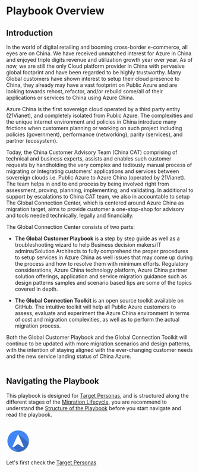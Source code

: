 <properties
	pageTitle="Global Customer Playbook overview"
	description="Global Customer Playbook overview"
	services="global-customer-playbook"
	documentationCenter=""
	authors="jtong"
	manager="edwinc"
	editor=""
	tags="global-customer-playbook"/>

<tags
	ms.service="global-customer-playbook"
	ms.workload=""
	ms.tgt_pltfrm=""
	ms.devlang="na"
	ms.topic="article"
	ms.date="11/21/2016"
	wacn.date="11/21/2016"
	wacn.lang="en" 
	ms.author="jtong"/>


# Playbook Overview

## Introduction

In the world of digital retailing and booming cross-border e-commerce, all eyes are on China.  We have received unmatched interest for Azure in China and enjoyed triple digits revenue and utilization growth year over year. As of now, we are still the only Cloud platform provider in China with pervasive global footprint and have been regarded to be highly trustworthy. Many Global customers have shown interest to setup their cloud presence to China, they already may have a vast footprint on Public Azure and are looking towards rehost, refactor, and/or rebuild some/all of their applications or services to China using Azure China.

Azure China is the first sovereign cloud operated by a third party entity (21Vianet), and completely isolated from Public Azure.  The complexities and the unique internet environment and policies in China introduce many frictions when customers planning or working on such project  including policies (government), performance (networking), parity (services), and partner (ecosystem).

Today, the China Customer Advisory Team (China CAT) comprising of technical and business experts, assists and enables such customer requests by handholding the very complex and tediously manual process of migrating or integrating customers’ applications and services between sovereign clouds i.e. Public Azure to Azure China (operated by 21Vianet). The team helps in end to end process by being involved right from assessment, proving, planning, implementing, and validating. In additional to support by escalations to China CAT team, we also in accountable to setup The Global Connection Center, which is centered around Azure China as migration target, aims to provide customer a one-stop-shop for advisory and tools needed technically, legally and financially.

The Global Connection Center consists of two parts:

- **The Global Customer Playbook** is a step by step guide as well as a troubleshooting wizard to help Business decision makers/IT admins/Solution Architects to fully comprehend the proper procedures to setup services in Azure China as well issues that may come up during the process and how to resolve them with minimum efforts. Regulatory considerations, Azure China technology platform, Azure China partner solution offerings, application and service migration guidance such as design patterns samples and scenario based tips are some of the topics covered in depth.

- **The Global Connection Toolkit** is an open source toolkit available on GitHub. The intuitive toolkit will help all Public Azure customers to assess, evaluate and experiment the Azure China environment in terms of cost and migration complexities, as well as to perform the actual migration process.

Both the Global Customer Playbook and the Global Connection Toolkit will continue to be updated with more migration scenarios and design patterns, with the intention of staying aligned with the ever-changing customer needs and the new service landing status of China Azure.
</br>
</br>

## Navigating the Playbook

This playbook is designed for [Target Personas](/solutions/global-customer/target-personas/), 
and is structured along the different stages of the [Migration Lifecycle](/solutions/global-customer/migration-lifecycle/), 
you are recommend to understand the [Structure of the Playbook](/solutions/global-customer/structure-of-playbook/) before you start navigate and read the playbook.
</br>
</br>

![navigation](./media/navigation.png)

Let's first check the [Target Personas](/solutions/global-customer/target-personas/) 
